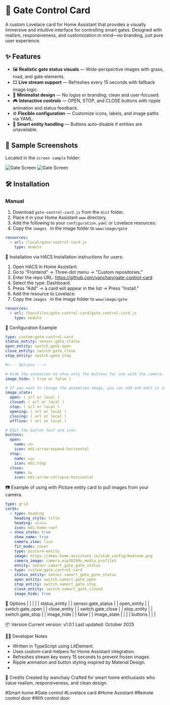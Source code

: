# 🚪 Gate Control Card

A custom Lovelace card for Home Assistant that provides a visually immersive and intuitive interface for controlling smart gates. Designed with realism, responsiveness, and customization in mind—no branding, just pure user experience.

## ✨ Features

- 🖼️ **Realistic gate status visuals** — Wide-perspective images with grass, road, and gate elements.
- 🎞️ **Live stream support** — Refreshes every 15 seconds with fallback image logic.
- 🧼 **Minimalist design** — No logos or branding; clean and user-focused.
- 🎮 **Interactive controls** — OPEN, STOP, and CLOSE buttons with ripple animation and status feedback.
- ⚙️ **Flexible configuration** — Customize icons, labels, and image paths via YAML.
- 🧠 **Smart entity handling** — Buttons auto-disable if entities are unavailable.

## 📸 Sample Screenshots

Located in the `screen sample` folder:

![Gate Screen](./screen%20sample/Screen_Recording_20251017_210023_Chrome.gif)
![Gate Screen](./screen%20sample/Screen_Recording_20251017_205921_Chrome.gif)


## 🛠️ Installation

### Manual

1. Download `gate-control-card.js` from the `dist` folder.
2. Place it in your Home Assistant `www` directory.
3. Add the following to your `configuration.yaml` or Lovelace resources:
4. Copy the  `images ` in the image folder to  `www/image/gate `

```yaml
resources:
  - url: /local/gate-control-card.js
    type: module
```


🧪 Installation via HACS
Installation instructions for users:
1. Open HACS in Home Assistant.
2. Go to "Frontend" → Three-dot menu → "Custom repositories."
3. Enter the repo URL: https://github.com/vanchaiy/gate-control-card
4. Select the type: Dashboard.
5. Press "Add" → a card will appear in the list → Press "Install."
6. Add the resource to Lovelace:
7. Copy the  `images ` in the image folder to  `www/image/gate `

```yaml
resources:
  - url: /hacsfiles/gate-control-card/gate-control-card.js
    type: module
```




🧾 Configuration Example

```yaml
type: custom:gate-control-card
status_entity: sensor.gate_status
open_entity: switch.gate_open
close_entity: switch.gate_close
stop_entity: switch.gate_stop

#<--- Options --->

# Hide the animation to show only the buttons for use with the camera.
image_hide: ( true or false ) 

# If you want to change the animation image, you can add and edit it in the section.
image_state:
  open: ( url or local )
  closed: ( url or local )
  stop: ( url or local )
  opening: ( url or local )
  closing: ( url or local )
  offline: ( url or local )

# Edit the button text and icon
buttons:
  open:
    name: เปิด
    icon: mdi:arrow-expand-horizontal
  stop:
    name: หยุด
    icon: mdi:stop
  close:
    name: ปิด
    icon: mdi:arrow-collapse-horizontal
```




📷 Example of using with Picture entity card to pull images from your camera.

```yaml
type: grid
cards:
  - type: heading
    heading_style: title
    heading: หน้าบ้าน
    icon: mdi:home-roof
  - show_state: true
    show_name: true
    camera_view: live
    fit_mode: cover
    type: picture-entity
    image: https://demo.home-assistant.io/stub_config/bedroom.png
    camera_image: camera.wip30299u_media_profile1
    entity: sensor.samart_gate_gate_status
  - type: custom:gate-control-card
    status_entity: sensor.samart_gate_gate_status
    open_entity: switch.samart_gate_open
    stop_entity: switch.samart_gate_stop
    close_entity: switch.samart_gate_closed
    image_hide: true
```


🔧 Options
|  |  |  | 
| status_entity |  | sensor.gate_status | 
| open_entity |  | switch.gate_open | 
| close_entity |  | switch.gate_close | 
| stop_entity |  | switch.gate_stop | 
| image_hide |  | false | 
| image_state |  |  | 
| buttons |  |  | 


📦 Version
Current version: v1.0.1
Last updated: October 2025

🧑‍💻 Developer Notes
- Written in TypeScript using LitElement.
- Uses custom-card-helpers for Home Assistant integration.
- Refreshes stream key every 15 seconds to prevent frozen images.
- Ripple animation and button styling inspired by Material Design.
- 
🙌 Credits
Created by wanchaiy
Crafted for smart home enthusiasts who value realism, responsiveness, and clean design.


#Smart home #Gate control #Lovelace card #Home Assistant #Remote control door #Wifi control door
